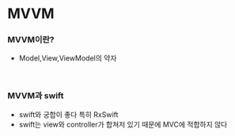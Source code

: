 # MVVM

### MVVM이란?
+ Model,View,ViewModel의 약자

<br>

### MVVM과 swift
+ swift와 궁합이 좋다 특히 RxSwift
+ swift는 view와 controller가 합쳐저 있기 때문에 MVC에 적합하지 않다
